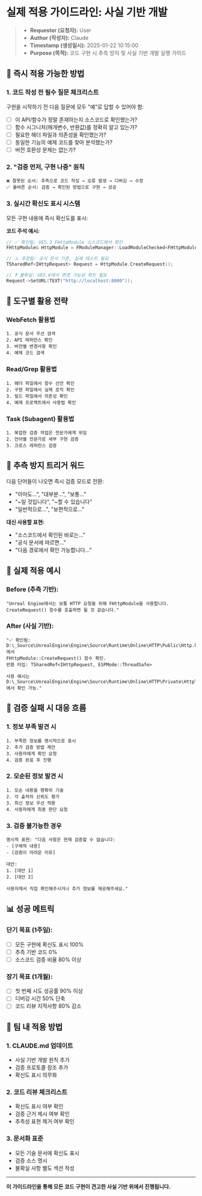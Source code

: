 # 실제 적용 가이드라인: 사실 기반 개발

> - **Requester (요청자):** User
> - **Author (작성자):** Claude
> - **Timestamp (생성일시):** 2025-01-22 10:15:00
> - **Purpose (목적):** 코드 구현 시 추측 방지 및 사실 기반 개발 실행 가이드

## 🎯 즉시 적용 가능한 방법

### 1. **코드 작성 전 필수 질문 체크리스트**

구현을 시작하기 전 다음 질문에 모두 "예"로 답할 수 있어야 함:

- [ ] 이 API/함수가 정말 존재하는지 소스코드로 확인했는가?
- [ ] 함수 시그니처(매개변수, 반환값)를 정확히 알고 있는가?
- [ ] 필요한 헤더 파일과 의존성을 확인했는가?
- [ ] 동일한 기능의 예제 코드를 찾아 분석했는가?
- [ ] 버전 호환성 문제는 없는가?

### 2. **"검증 먼저, 구현 나중" 원칙**

```
❌ 잘못된 순서: 추측으로 코드 작성 → 오류 발생 → 디버깅 → 수정
✅ 올바른 순서: 검증 → 확인된 방법으로 구현 → 성공
```

### 3. **실시간 확신도 표시 시스템**

모든 구현 내용에 즉시 확신도를 표시:

**코드 주석 예시:**
```cpp
// ✅ 확인됨: UE5.3 FHttpModule 소스코드에서 확인
FHttpModule& HttpModule = FModuleManager::LoadModuleChecked<FHttpModule>("HTTP");

// ⚠️ 추정됨: 공식 문서 기준, 실제 테스트 필요
TSharedRef<IHttpRequest> Request = HttpModule.CreateRequest();

// ❓ 불확실: UE5.6에서 변경 가능성 확인 필요
Request->SetURL(TEXT("http://localhost:8000"));
```

## 🔧 도구별 활용 전략

### WebFetch 활용법
```
1. 공식 문서 우선 검색
2. API 레퍼런스 확인
3. 버전별 변경사항 확인
4. 예제 코드 검색
```

### Read/Grep 활용법
```
1. 헤더 파일에서 함수 선언 확인
2. 구현 파일에서 실제 로직 확인
3. 빌드 파일에서 의존성 확인
4. 예제 프로젝트에서 사용법 확인
```

### Task (Subagent) 활용법
```
1. 복잡한 검증 작업은 전문가에게 위임
2. 언어별 전문가로 세부 구현 검증
3. 크로스 레퍼런스 검증
```

## 🚨 추측 방지 트리거 워드

다음 단어들이 나오면 즉시 검증 모드로 전환:

- "아마도...", "대부분...", "보통..."
- "~일 것입니다", "~할 수 있습니다"
- "일반적으로...", "보편적으로..."

**대신 사용할 표현:**
- "소스코드에서 확인된 바로는..."
- "공식 문서에 따르면..."
- "다음 경로에서 확인 가능합니다..."

## 📝 실제 적용 예시

### Before (추측 기반):
```
"Unreal Engine에서는 보통 HTTP 요청을 위해 FHttpModule을 사용합니다.
CreateRequest() 함수를 호출하면 될 것 같습니다."
```

### After (사실 기반):
```
"✅ 확인됨: D:\_Source\UnrealEngine\Engine\Source\Runtime\Online\HTTP\Public\Http.h:47에서
FHttpModule::CreateRequest() 함수 확인.
반환 타입: TSharedRef<IHttpRequest, ESPMode::ThreadSafe>

사용 예시는 D:\_Source\UnrealEngine\Engine\Source\Runtime\Online\HTTP\Private\HttpTests.cpp:123에서 확인 가능."
```

## 🔄 검증 실패 시 대응 흐름

### 1. 정보 부족 발견 시
```
1. 부족한 정보를 명시적으로 표시
2. 추가 검증 방법 제안
3. 사용자에게 확인 요청
4. 검증 완료 후 진행
```

### 2. 모순된 정보 발견 시
```
1. 모순 내용을 명확히 기술
2. 각 출처의 신뢰도 평가
3. 최신 정보 우선 적용
4. 사용자에게 최종 판단 요청
```

### 3. 검증 불가능한 경우
```
명시적 표현: "다음 사항은 현재 검증할 수 없습니다:
- [구체적 내용]
- [검증이 어려운 이유]

대안:
1. [대안 1]
2. [대안 2]

사용자께서 직접 확인해주시거나 추가 정보를 제공해주세요."
```

## 📊 성공 메트릭

### 단기 목표 (1주일):
- [ ] 모든 구현에 확신도 표시 100%
- [ ] 추측 기반 코드 0%
- [ ] 소스코드 검증 비율 80% 이상

### 장기 목표 (1개월):
- [ ] 첫 번째 시도 성공률 90% 이상
- [ ] 디버깅 시간 50% 단축
- [ ] 코드 리뷰 지적사항 80% 감소

## 🎯 팀 내 적용 방법

### 1. CLAUDE.md 업데이트
- 사실 기반 개발 원칙 추가
- 검증 프로토콜 참조 추가
- 확신도 표시 의무화

### 2. 코드 리뷰 체크리스트
- 확신도 표시 여부 확인
- 검증 근거 제시 여부 확인
- 추측성 표현 제거 여부 확인

### 3. 문서화 표준
- 모든 기술 문서에 확신도 표시
- 검증 소스 명시
- 불확실 사항 별도 섹션 작성

---

**이 가이드라인을 통해 모든 코드 구현이 견고한 사실 기반 위에서 진행됩니다.**